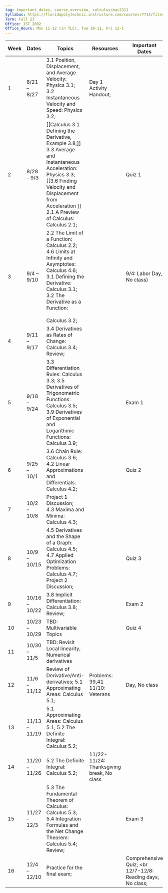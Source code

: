 ```yaml
---
tag: important_dates, course_overview, calculus/mac2311
Syllabus: https://floridapolytechnic.instructure.com/courses/7714/files/5875187?module_item_id=428651
Term: Fall 23
Office: IST 2002
Office_Hours: Mon 11-12 (in TLC), Tue 10-11, Fri 12-1
---
```





| Week | Dates         | Topics                                                                                                                                                                                                 | Resources                       | Important Dates           |
| ---- | ------------- | ------------------------------------------------------------------------------------------------------------------------------------------------------------------------------------------------------ | ------------------------------- | ------------------------- |
| 1    | 8/21 – 8/27   | 3.1 Position, Displacement, and Average Velocity: Physics 3.1;  <br>3.2 Instantaneous Velocity and Speed: Physics 3.2;                                                                                 | Day 1 Activity Handout;         |                           |
| 2    | 8/28 – 9/3    |[[Calculus 3.1 Defining the Derivative, Example 3.8;]]<br> 3.3 Average and Instantaneous Acceleration: Physics 3.3;  <br>[[3.6 Finding Velocity and Displacement from Acceleration ]] <br>2.1 A Preview of Calculus: Calculus 2.1;                      |       | Quiz 1                    |
| 3    | 9/4 – 9/10    | 2.2 The Limit of a Function: Calculus 2.2; 4.6 Limits at Infinity and Asymptotes: Calculus 4.6;  <br>3.1 Defining the Derivative: Calculus 3.1; 3.2 The Derivative as a Function:<br><br>Calculus 3.2; |                                 | 9/4: Labor Day, No class) |
| 4    | 9/11 – 9/17   | 3.4 Derivatives as Rates of Change: Calculus 3.4;  <br>Review;                                                                                                                                         |                                 |                           |
| 5    | 9/18 – 9/24   | 3.3 Differentiation Rules: Calculus 3.3; 3.5 Derivatives of Trigonometric Functions: Calculus 3.5;  <br>3.9 Derivatives of Exponential and Logarithmic Functions: Calculus 3.9;                        |                                 | Exam 1                    |
| 6    | 9/25 – 10/1   | 3.6 Chain Rule: Calculus 3.6; 4.2 Linear Approximations and Differentials: Calculus 4.2;                                                                                                               |                                 | Quiz 2                    |
| 7    | 10/2 – 10/8   | Project 1 Discussion;<br>4.3 Maxima and Minima: Calculus 4.3;                                                                                                                                          |                                 |                           |
| 8    | 10/9 – 10/15  | 4.5 Derivatives and the Shape of a Graph: <br>Calculus 4.5;<br>4.7 Applied Optimization Problems: <br> Calculus 4.7; <br>Project 2 Discussion;                                                         |                                 | Quiz 3                    |
| 9    | 10/16 – 10/22 | 3.8 Implicit Differentiation: Calculus 3.8; <br>Review;                                                                                                                                                |                                 | Exam 2                    |
| 10   | 10/23 – 10/29 | TBD: Multivariable Topics                                                                                                                                                                              |                                 | Quiz 4                    |
| 11   | 10/30 – 11/5  | TBD: Revisit Local linearity, Numerical derivatives                                                                                                                                                    |                                 |                           |
| 12   | 11/6 – 11/12  | Review of Derivative/Anti-derivatives; 5.1 Approximating Areas: Calculus 5.1;                                                                                                                          | Problems: 39,41 11/10: Veterans | Day, No class             |
| 13| 11/13 – 11/19| 5.1 Approximating Areas: Calculus 5.1; 5.2 The Definite Integral: Calculus 5.2; |
|14| 11/20 – 11/26 |5.2 The Definite Integral: Calculus 5.2;| 11/22-11/24: Thanksgiving break, No class|
| 15  | 11/27 – 12/3 | 5.3 The Fundamental Theorem of Calculus: Calculus 5.3;  <br>5.4 Integration Formulas and the Net Change Theorem: Calculus 5.4; Review; |     | Exam 3                                                      |
| 16  | 12/4 – 12/10 | Practice for the final exam;|     | Comprehensive Quiz;  <br 12/7-12/8: Reading days, No class; |
